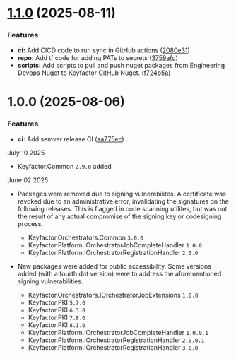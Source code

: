 # [1.1.0](https://github.com/Keyfactor/public-nuget-packages/compare/v1.0.0...v1.1.0) (2025-08-11)


### Features

* **ci:** Add CICD code to run sync in GitHub actions ([2080e31](https://github.com/Keyfactor/public-nuget-packages/commit/2080e314e38f9f35f50aff059ec70962c6b367ea))
* **repo:** Add tf code for adding PATs to secrets ([3759afd](https://github.com/Keyfactor/public-nuget-packages/commit/3759afdd3a685f14c74c03bed84cd0ae112f2402))
* **scripts:** Add scripts to pull and push nuget packages from Engineering Devops Nuget to Keyfactor GitHub Nuget. ([f724b5a](https://github.com/Keyfactor/public-nuget-packages/commit/f724b5afd75328a82c078f44cd53e1b970ef5d9f))

# 1.0.0 (2025-08-06)


### Features

* **ci:** Add semver release CI ([aa775ec](https://github.com/Keyfactor/public-nuget-packages/commit/aa775ec6bc2bbbe52daf7043d1491691933b3ebc))

July 10 2025
* Keyfactor.Common `2.9.0` added

June 02 2025
* Packages were removed due to signing vulnerabilites. A certificate was revoked due to an administrative error, invalidating the signatures on the following releases. This is flagged in code scanning utilites, but was not the result of any actual compromise of the signing key or codesigning process.
    * Keyfactor.Orchestrators.Common `3.0.0`
    * Keyfactor.Platform.IOrchestratorJobCompleteHandler `1.0.0`
    * Keyfactor.Platform.IOrchestratorRegistrationHandler `2.0.0`

* New packages were added for public accessibility. Some versions added (with a fourth dot version) were to address the aforementioned signing vulnerabilities.
    * Keyfactor.Orchestrators.IOrchestratorJobExtensions `1.0.0`
    * Keyfactor.PKI `5.7.0`
    * Keyfactor.PKI `6.3.0`
    * Keyfactor.PKI `7.8.0`
    * Keyfactor.PKI `8.1.0`
    * Keyfactor.Platform.IOrchestratorJobCompleteHandler `1.0.0.1`
    * Keyfactor.Platform.IOrchestratorRegistrationHandler `2.0.0.1`
    * Keyfactor.Platform.IOrchestratorRegistrationHandler `3.0.0`
